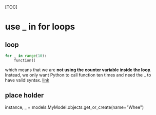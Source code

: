 [TOC]

# use _ in for loops
## loop
```python
for _ in range(10):
    function()
```
which means that we are **not using the counter variable inside the loop**. 
Instead, we only want Python to call function ten times and need the _ to have valid syntax.
[link](https://stackoverflow.com/questions/26895362/what-does-in-python-do)
## place holder
instance, _ = models.MyModel.objects.get_or_create(name="Whee")
